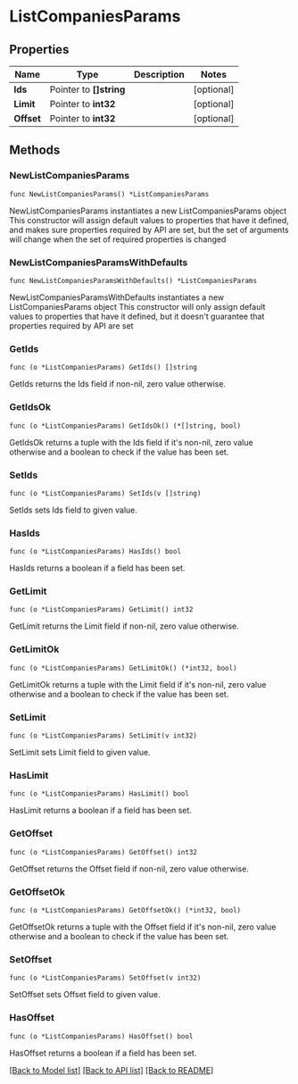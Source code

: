 # ListCompaniesParams

## Properties

Name | Type | Description | Notes
------------ | ------------- | ------------- | -------------
**Ids** | Pointer to **[]string** |  | [optional] 
**Limit** | Pointer to **int32** |  | [optional] 
**Offset** | Pointer to **int32** |  | [optional] 

## Methods

### NewListCompaniesParams

`func NewListCompaniesParams() *ListCompaniesParams`

NewListCompaniesParams instantiates a new ListCompaniesParams object
This constructor will assign default values to properties that have it defined,
and makes sure properties required by API are set, but the set of arguments
will change when the set of required properties is changed

### NewListCompaniesParamsWithDefaults

`func NewListCompaniesParamsWithDefaults() *ListCompaniesParams`

NewListCompaniesParamsWithDefaults instantiates a new ListCompaniesParams object
This constructor will only assign default values to properties that have it defined,
but it doesn't guarantee that properties required by API are set

### GetIds

`func (o *ListCompaniesParams) GetIds() []string`

GetIds returns the Ids field if non-nil, zero value otherwise.

### GetIdsOk

`func (o *ListCompaniesParams) GetIdsOk() (*[]string, bool)`

GetIdsOk returns a tuple with the Ids field if it's non-nil, zero value otherwise
and a boolean to check if the value has been set.

### SetIds

`func (o *ListCompaniesParams) SetIds(v []string)`

SetIds sets Ids field to given value.

### HasIds

`func (o *ListCompaniesParams) HasIds() bool`

HasIds returns a boolean if a field has been set.

### GetLimit

`func (o *ListCompaniesParams) GetLimit() int32`

GetLimit returns the Limit field if non-nil, zero value otherwise.

### GetLimitOk

`func (o *ListCompaniesParams) GetLimitOk() (*int32, bool)`

GetLimitOk returns a tuple with the Limit field if it's non-nil, zero value otherwise
and a boolean to check if the value has been set.

### SetLimit

`func (o *ListCompaniesParams) SetLimit(v int32)`

SetLimit sets Limit field to given value.

### HasLimit

`func (o *ListCompaniesParams) HasLimit() bool`

HasLimit returns a boolean if a field has been set.

### GetOffset

`func (o *ListCompaniesParams) GetOffset() int32`

GetOffset returns the Offset field if non-nil, zero value otherwise.

### GetOffsetOk

`func (o *ListCompaniesParams) GetOffsetOk() (*int32, bool)`

GetOffsetOk returns a tuple with the Offset field if it's non-nil, zero value otherwise
and a boolean to check if the value has been set.

### SetOffset

`func (o *ListCompaniesParams) SetOffset(v int32)`

SetOffset sets Offset field to given value.

### HasOffset

`func (o *ListCompaniesParams) HasOffset() bool`

HasOffset returns a boolean if a field has been set.


[[Back to Model list]](../README.md#documentation-for-models) [[Back to API list]](../README.md#documentation-for-api-endpoints) [[Back to README]](../README.md)


